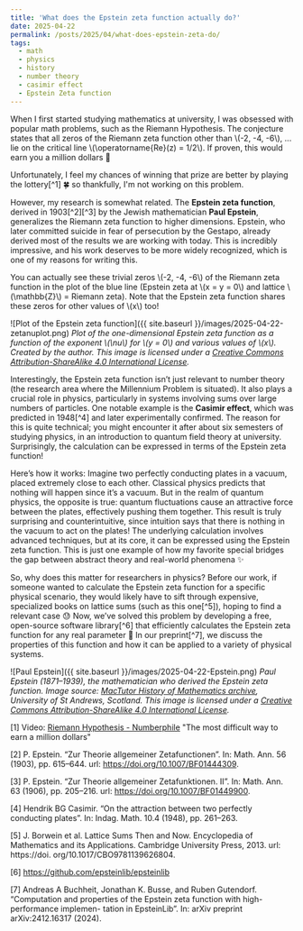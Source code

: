 ```yaml
---
title: 'What does the Epstein zeta function actually do?'
date: 2025-04-22
permalink: /posts/2025/04/what-does-epstein-zeta-do/
tags:
  - math
  - physics
  - history
  - number theory
  - casimir effect
  - Epstein Zeta function
---
```


When I first started studying mathematics at university, I was obsessed with popular math problems, such as the Riemann Hypothesis. The conjecture states that all zeros of the Riemann zeta function other than \\(-2, -4, -6\\), ... lie on the critical line \\(\operatorname{Re}(z) = 1/2\\). If proven, this would earn you a million dollars 💸

Unfortunately, I feel my chances of winning that prize are better by playing the lottery[^1] 🍀 so thankfully, I'm not working on this problem.

However, my research is somewhat related. The **Epstein zeta function**, derived in 1903[^2][^3] by the Jewish mathematician **Paul Epstein**, generalizes the Riemann zeta function to higher dimensions. Epstein, who later committed suicide in fear of persecution by the Gestapo, already derived most of the results we are working with today. This is incredibly impressive, and his work deserves to be more widely recognized, which is one of my reasons for writing this.

You can actually see these trivial zeros \\(-2, -4, -6\\) of the Riemann zeta function in the plot of the blue line (Epstein zeta at \\(x = y = 0\\) and lattice \\(\mathbb{Z}\\) = Riemann zeta). Note that the Epstein zeta function shares these zeros for other values of \\(x\\) too!

![Plot of the Epstein zeta function]({{ site.baseurl }}/images/2025-04-22-zetanuplot.png)
*Plot of the one-dimensional Epstein zeta function as a function of the exponent \\(\nu\\) for \\(y = 0\\) and various values of \\(x\\). Created by the author. This image is licensed under a [Creative Commons Attribution-ShareAlike 4.0 International License](https://creativecommons.org/licenses/by-sa/4.0/).*

Interestingly, the Epstein zeta function isn’t just relevant to number theory (the research area where the Millennium Problem is situated). It also plays a crucial role in physics, particularly in systems involving sums over large numbers of particles. One notable example is the **Casimir effect**, which was predicted in 1948[^4] and later experimentally confirmed. The reason for this is quite technical; you might encounter it after about six semesters of studying physics, in an introduction to quantum field theory at university. Surprisingly, the calculation can be expressed in terms of the Epstein zeta function!

Here’s how it works: Imagine two perfectly conducting plates in a vacuum, placed extremely close to each other. Classical physics predicts that nothing will happen since it’s a vacuum. But in the realm of quantum physics, the opposite is true: quantum fluctuations cause an attractive force between the plates, effectively pushing them together. This result is truly surprising and counterintuitive, since intuition says that there is nothing in the vacuum to act on the plates! The underlying calculation involves advanced techniques, but at its core, it can be expressed using the Epstein zeta function. This is just one example of how my favorite special bridges the gap between abstract theory and real-world phenomena ✨

So, why does this matter for researchers in physics? Before our work, if someone wanted to calculate the Epstein zeta function for a specific physical scenario, they would likely have to sift through expensive, specialized books on lattice sums (such as this one[^5]), hoping to find a relevant case 😓 Now, we’ve solved this problem by developing a free, open-source software library[^6] that efficiently calculates the Epstein zeta function for any real parameter 🚀 In our preprint[^7], we discuss the properties of this function and how it can be applied to a variety of physical systems.

![Paul Epstein]({{ site.baseurl }}/images/2025-04-22-Epstein.png)
*Paul Epstein (1871–1939), the mathematician who derived the Epstein zeta function. Image source: [MacTutor History of Mathematics archive](https://mathshistory.st-andrews.ac.uk/Biographies/Epstein_Paul/), University of St Andrews, Scotland. This image is licensed under a [Creative Commons Attribution-ShareAlike 4.0 International License](https://creativecommons.org/licenses/by-sa/4.0/).*

[1] Video: [Riemann Hypothesis - Numberphile](https://www.youtube.com/watch?v=d6c6uIyieoo) "The most difficult way to earn a million dollars"

[2] P. Epstein. “Zur Theorie allgemeiner Zetafunctionen”. In: Math. Ann. 56
(1903), pp. 615–644. url: https://doi.org/10.1007/BF01444309.

[3] P. Epstein. “Zur Theorie allgemeiner Zetafunktionen. II”. In: Math. Ann. 63
(1906), pp. 205–216. url: https://doi.org/10.1007/BF01449900.

[4] Hendrik BG Casimir. “On the attraction between two perfectly conducting
plates”. In: Indag. Math. 10.4 (1948), pp. 261–263.

[5] J. Borwein et al. Lattice Sums Then and Now. Encyclopedia of Mathematics
and its Applications. Cambridge University Press, 2013. url: https://doi.
org/10.1017/CBO9781139626804.

[6] https://github.com/epsteinlib/epsteinlib

[7] Andreas A Buchheit, Jonathan K. Busse, and Ruben Gutendorf. “Computation
and properties of the Epstein zeta function with high-performance implemen-
tation in EpsteinLib”. In: arXiv preprint arXiv:2412.16317 (2024).
